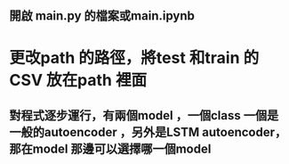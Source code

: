 ## 開啟 main.py 的檔案或main.ipynb
# 更改path 的路徑，將test 和train 的CSV 放在path 裡面
## 對程式逐步運行，有兩個model ，一個class 一個是一般的autoencoder ，另外是LSTM autoencoder，那在model 那邊可以選擇哪一個model 
